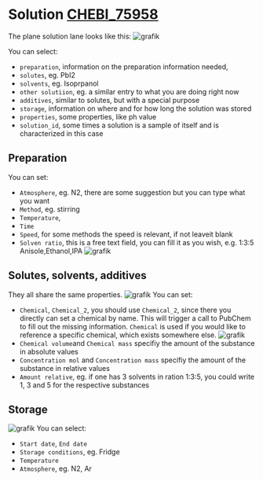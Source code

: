 # Solution [CHEBI_75958](http://purl.obolibrary.org/obo/CHEBI_75958)

The plane solution lane looks like this:
![grafik](https://github.com/RoteKekse/nomad-baseclasses/assets/36420750/587aeeed-acf0-4a13-8f5e-f1181fad8796)

You can select:
 - `preparation`, information on the preparation information needed, 
 - `solutes`, eg. PbI2
 - `solvents`, eg. Isoprpanol
 - `other solutiion`, eg. a similar entry to what you are doing right now
 - `additives`, similar to solutes, but with a special purpose
 - `storage`, information on where and for how long the solution was stored
 - `properties`, some properties, like ph value
 - `solution_id`, some times a solution is a sample of itself and is characterized in this case

## Preparation
You can set:
- `Atmosphere`, eg. N2, there are some suggestion but you can type what you want
- `Method`, eg. stirring
- `Temperature`,
- `Time`
- `Speed`, for some methods the speed is relevant, if not leaveit blank
- `Solven ratio`, this is a free text field, you can fill it as you wish, e.g. 1:3:5 Anisole,Ethanol,IPA
![grafik](https://github.com/RoteKekse/nomad-baseclasses/assets/36420750/e638b4c2-e2aa-4993-bd49-4ae1d80b4b6d)


## Solutes, solvents, additives
They all share the same properties. 
![grafik](https://github.com/RoteKekse/nomad-baseclasses/assets/36420750/b3985bef-b0ae-42ce-a719-1400ff03cb4d)
You can set:
- `Chemical`, `Chemical_2`, you should use `Chemical_2`, since there you directly can set a chemical by name. This will trigger a call to PubChem to fill out the missing information. `Chemical` is used if you would like to reference a specific chemical, which exists somewhere else. ![grafik](https://github.com/RoteKekse/nomad-baseclasses/assets/36420750/24128720-0720-407d-8371-17e212901fac)
- `Chemical volume`and `Chemical mass` specifiy the amount of the substance in absolute values
- `Concentration mol` and `Concentration mass` specifiy the amount of the substance in relative values
-  `Amount relative`, eg. if one has 3 solvents in ration 1:3:5, you could write 1, 3 and 5 for the respective substances

## Storage
![grafik](https://github.com/RoteKekse/nomad-baseclasses/assets/36420750/899a7ff1-ab1e-427f-b39a-c8fe8406bb53)
You can select:
 - `Start date`, `End date` 
 - `Storage conditions`, eg. Fridge
 - `Temperature`
 - `Atmosphere`, eg. N2, Ar
